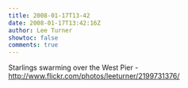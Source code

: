```yaml
---
title: 2008-01-17T13-42
date: 2008-01-17T13:42:16Z
author: Lee Turner
showtoc: false
comments: true
---
```


Starlings swarming over the West Pier - http://www.flickr.com/photos/leeturner/2199731376/

